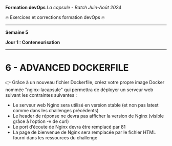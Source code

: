 **Formation devOps**
_La capsule - Batch Juin-Août 2024_

:fire: Exercices et corrections formation devOps :fire:

---

**Semaine 5**

**Jour 1 : Conteneurisation**

---

# 6 - ADVANCED DOCKERFILE

👉 Grâce à un nouveau fichier Dockerfile, créez votre propre image Docker nommée "nginx-lacapsule" qui permettra de déployer un 
serveur web suivant les contraintes suivantes :

- Le serveur web Nginx sera utilisé en version stable (et non pas latest comme dans les challenges précédents)
- Le header de réponse ne devra pas afficher la version de Nginx (visible grâce à l’option -v de curl)
- Le port d’écoute de Nginx devra être remplacé par 81
- La page de bienvenue de Nginx sera remplacée par le fichier HTML fourni dans les ressources du challenge
  
